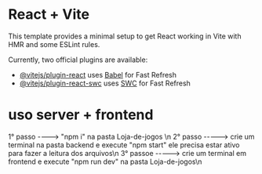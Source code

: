 # React + Vite

This template provides a minimal setup to get React working in Vite with HMR and some ESLint rules.

Currently, two official plugins are available:

- [@vitejs/plugin-react](https://github.com/vitejs/vite-plugin-react/blob/main/packages/plugin-react/README.md) uses [Babel](https://babeljs.io/) for Fast Refresh
- [@vitejs/plugin-react-swc](https://github.com/vitejs/vite-plugin-react-swc) uses [SWC](https://swc.rs/) for Fast Refresh

# uso server + frontend

1° passo ----> "npm i" na pasta Loja-de-jogos \n
2° passo -----> crie um terminal na pasta backend e execute "npm start" ele precisa estar ativo para fazer a leitura dos arquivos\n
3° passoe ----->  crie um terminal em frontend e execute "npm run dev" na pasta Loja-de-jogos\n

